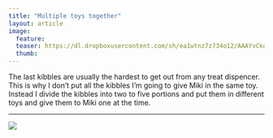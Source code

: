 ```yaml
---
title: "Multiple toys together"
layout: article
image:
  feature:
  teaser: https://dl.dropboxusercontent.com/sh/ea1wtnz7z734o12/AAAYvCkdRfD1xyAiQcGC8fnEa/aktivointilelut/muut/DSC30824-245px.jpg
  thumb:
---
```


The last kibbles are usually the hardest to get out from any treat dispencer. This is why I don’t put all the kibbles I’m going to give Miki in the same toy. Instead I divide the kibbles into two to five portions and put them in different toys and give them to Miki one at the time.

---

[![](https://dl.dropboxusercontent.com/sh/ea1wtnz7z734o12/AADmrIEaGwe6joip2hVhSSlOa/aktivointilelut/muut/DSC30824-800px.jpg)](https://dl.dropboxusercontent.com/sh/ea1wtnz7z734o12/AAA25ka2bBsG7Fe4tS1ZiHsWa/aktivointilelut/muut/DSC30824.jpg)
